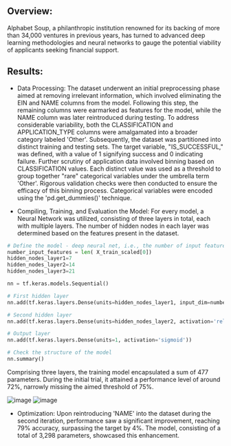 ## Overview:
Alphabet Soup, a philanthropic institution renowned for its backing of more than 34,000 ventures in previous years, has turned to advanced deep learning methodologies and neural networks to gauge the potential viability of applicants seeking financial support.

## Results: 
- Data Processing:
  The dataset underwent an initial preprocessing phase aimed at removing irrelevant information, which involved eliminating the EIN and NAME columns from the model. Following this step, the remaining columns were earmarked as features for the model, while the NAME column was later reintroduced during testing. To address considerable variability, both the CLASSIFICATION and APPLICATION_TYPE columns were amalgamated into a broader category labeled 'Other'. Subsequently, the dataset was partitioned into distinct training and testing sets. The target variable, "IS_SUCCESSFUL," was defined, with a value of 1 signifying success and 0 indicating failure. Further scrutiny of application data involved binning based on CLASSIFICATION values. Each distinct value was used as a threshold to group together "rare" categorical variables under the umbrella term 'Other'. Rigorous validation checks were then conducted to ensure the efficacy of this binning process. Categorical variables were encoded using the 'pd.get_dummies()' technique.

- Compiling, Training, and Evaluation the Model:
  For every model, a Neural Network was utilized, consisting of three layers in total, each with multiple layers. The number of hidden nodes in each layer was determined based on the features present in the dataset.

```python
# Define the model - deep neural net, i.e., the number of input features and hidden nodes for each layer.
number_input_features = len( X_train_scaled[0])
hidden_nodes_layer1=7
hidden_nodes_layer2=14
hidden_nodes_layer3=21

nn = tf.keras.models.Sequential()

# First hidden layer
nn.add(tf.keras.layers.Dense(units=hidden_nodes_layer1, input_dim=number_input_features, activation='relu'))

# Second hidden layer
nn.add(tf.keras.layers.Dense(units=hidden_nodes_layer2, activation='relu'))

# Output layer
nn.add(tf.keras.layers.Dense(units=1, activation='sigmoid'))

# Check the structure of the model
nn.summary()
```

Comprising three layers, the training model encapsulated a sum of 477 parameters. During the initial trial, it attained a performance level of around 72%, narrowly missing the aimed threshold of 75%.

![image](https://github.com/minalbm/deep-learning-challenge/assets/143767061/614da9fb-8971-433d-afa6-7fe8406c9700)
![image](https://github.com/minalbm/deep-learning-challenge/assets/143767061/93ac988b-6c55-4927-9bc2-9eeca5415cb5)

- Optimization:
  Upon reintroducing 'NAME' into the dataset during the second iteration, performance saw a significant improvement, reaching 79% accuracy, surpassing the target by 4%. The model, consisting of a total of 3,298 parameters, showcased this enhancement.





